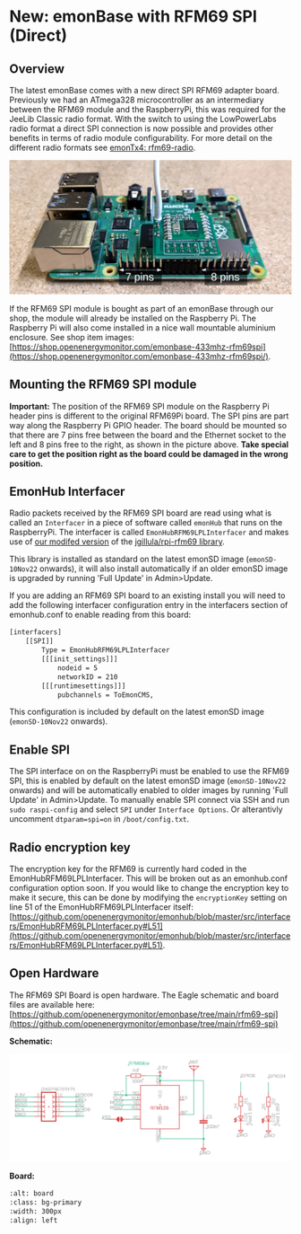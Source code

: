 # New: emonBase with RFM69 SPI (Direct)

## Overview

The latest emonBase comes with a new direct SPI RFM69 adapter board. Previously we had an ATmega328 microcontroller as an intermediary between the RFM69 module and the RaspberryPi, this was required for the JeeLib Classic radio format. With the switch to using the LowPowerLabs radio format a direct SPI connection is now possible and provides other benefits in terms of radio module configurability. For more detail on the different radio formats see [emonTx4: rfm69-radio](https://docs.openenergymonitor.org/emontx4/technical.html#rfm69-radio).

![emonBase_rfm69_spi.jpg](img/emonBase_rfm69_spi.jpg)

If the RFM69 SPI module is bought as part of an emonBase through our shop, the module will already be installed on the Raspberry Pi. The Raspberry Pi will also come installed in a nice wall mountable aluminium enclosure. See shop item images: [https://shop.openenergymonitor.com/emonbase-433mhz-rfm69spi](https://shop.openenergymonitor.com/emonbase-433mhz-rfm69spi/).

## Mounting the RFM69 SPI module

**Important:** The position of the RFM69 SPI module on the Raspberry Pi header pins is different to the original RFM69Pi board. The SPI pins are part way along the Raspberry Pi GPIO header. The board should be mounted so that there are 7 pins free between the board and the Ethernet socket to the left and 8 pins free to the right, as shown in the picture above. **Take special care to get the position right as the board could be damaged in the wrong position.**

## EmonHub Interfacer

Radio packets received by the RFM69 SPI board are read using what is called an `Interfacer` in a piece of software called `emonHub` that runs on the RaspberryPi. The interfacer is called `EmonHubRFM69LPLInterfacer` and makes use of [our modifed version](https://github.com/openenergymonitor/rpi-rfm69) of the [jgillula/rpi-rfm69 library](https://github.com/jgillula/rpi-rfm69).

This library is installed as standard on the latest emonSD image (`emonSD-10Nov22` onwards), it will also install automatically if an older emonSD image is upgraded by running 'Full Update' in Admin>Update.

If you are adding an RFM69 SPI board to an existing install you will need to add the following interfacer configuration entry in the interfacers section of emonhub.conf to enable reading from this board:

```
[interfacers]
    [[SPI]]
        Type = EmonHubRFM69LPLInterfacer
        [[[init_settings]]]
            nodeid = 5
            networkID = 210
        [[[runtimesettings]]]
            pubchannels = ToEmonCMS,
```

This configuration is included by default on the latest emonSD image (`emonSD-10Nov22` onwards).

## Enable SPI 

The SPI interface on on the RaspberryPi must be enabled to use the RFM69 SPI, this is enabled by default on the latest emonSD image (`emonSD-10Nov22` onwards) and will be automatically enabled to older images by running 'Full Update' in Admin>Update. To manually enable SPI connect via SSH and run `sudo raspi-config` and select `SPI` under `Interface Options`. Or alterantivly uncomment `dtparam=spi=on` in `/boot/config.txt`. 

## Radio encryption key

The encryption key for the RFM69 is currently hard coded in the EmonHubRFM69LPLInterfacer. This will be broken out as an emonhub.conf configuration option soon. If you would like to change the encryption key to make it secure, this can be done by modifying the  `encryptionKey` setting on line 51 of the EmonHubRFM69LPLInterfacer itself: [https://github.com/openenergymonitor/emonhub/blob/master/src/interfacers/EmonHubRFM69LPLInterfacer.py#L51](https://github.com/openenergymonitor/emonhub/blob/master/src/interfacers/EmonHubRFM69LPLInterfacer.py#L51).

## Open Hardware

The RFM69 SPI Board is open hardware. The Eagle schematic and board files are available here: [https://github.com/openenergymonitor/emonbase/tree/main/rfm69-spi](https://github.com/openenergymonitor/emonbase/tree/main/rfm69-spi)

**Schematic:**

![rfm69-spi-sch.png](img/rfm69-spi-sch.png)

**Board:**

```{image} img/rfm69-spi-board.png
:alt: board
:class: bg-primary
:width: 300px
:align: left
```
